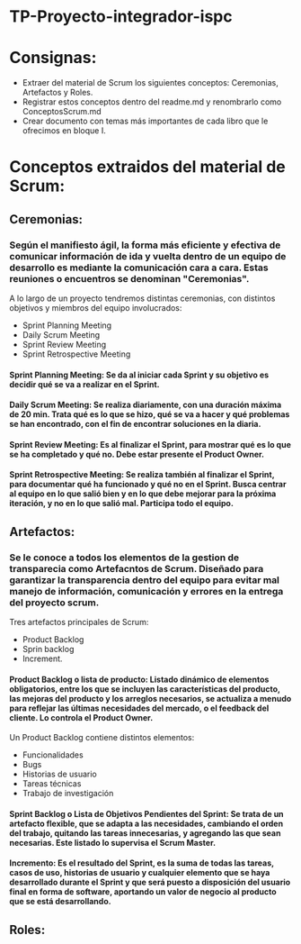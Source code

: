 # TP-Proyecto-integrador-ispc

# Consignas:

- Extraer del material de Scrum los siguientes conceptos: Ceremonias, Artefactos y Roles.
- Registrar estos conceptos dentro del readme.md y renombrarlo como ConceptosScrum.md
- Crear documento con temas más importantes de cada libro que le ofrecimos en bloque I.


# Conceptos extraidos del material de Scrum:

## Ceremonias:
### Según el manifiesto ágil, la forma más eficiente y efectiva de comunicar información de ida y vuelta dentro de un equipo de desarrollo es mediante la comunicación cara a cara. Estas reuniones o encuentros se denominan "Ceremonias".
A lo largo de un proyecto tendremos distintas ceremonias, con distintos objetivos y miembros del equipo involucrados:
- Sprint Planning Meeting
- Daily Scrum Meeting
- Sprint Review Meeting
- Sprint Retrospective Meeting

 #### Sprint Planning Meeting: Se da al iniciar cada Sprint y su objetivo es decidir qué se va a realizar en el Sprint.
 #### Daily Scrum Meeting: Se realiza diariamente, con una duración máxima de 20 min. Trata qué es lo que se hizo, qué se va a hacer y qué problemas se han encontrado, con el  fin de encontrar soluciones en la diaria.
 #### Sprint Review Meeting: Es al finalizar el Sprint, para mostrar qué es lo que se ha completado y qué no. Debe estar presente el Product Owner.
 #### Sprint Retrospective Meeting: Se realiza también al finalizar el Sprint, para documentar qué ha funcionado y qué no en el Sprint. Busca centrar al equipo en lo que salió bien y en lo que debe mejorar para la próxima iteración, y no en lo que salió mal. Participa todo el equipo.
  

## Artefactos:
### Se le conoce a todos los elementos de la gestion de transparecia como Artefacntos de Scrum. Diseñado para garantizar la transparencia dentro del equipo para evitar mal manejo de información, comunicación y errores en la entrega del proyecto scrum.

Tres artefactos principales de Scrum:
- Product Backlog
- Sprin backlog
- Increment.

####	Product Backlog o lista de producto: Listado dinámico de elementos obligatorios, entre los que se incluyen las características del producto, las mejoras del producto y los arreglos necesarios, se actualiza a menudo para reflejar las últimas necesidades del mercado, o el feedback del cliente. Lo controla el Product Owner.
Un Product Backlog contiene distintos elementos:
- Funcionalidades
- Bugs
- Historias de usuario
- Tareas técnicas
- Trabajo de investigación

####	Sprint Backlog o Lista de Objetivos Pendientes del Sprint: Se trata de un artefacto flexible, que se adapta a las necesidades, cambiando el orden del trabajo, quitando las tareas innecesarias, y agregando las que sean necesarias. Este listado lo supervisa el Scrum Master.

####	Incremento: Es el resultado del Sprint, es la suma de todas las tareas, casos de uso, historias de usuario y cualquier elemento que se haya desarrollado durante el Sprint y que será puesto a disposición del usuario final en forma de software, aportando un valor de negocio al producto que se está desarrollando.


## Roles:


